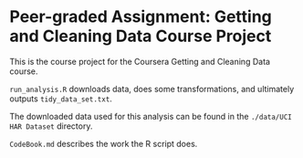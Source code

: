 # Peer-graded Assignment: Getting and Cleaning Data Course Project

This is the course project for the Coursera Getting and Cleaning Data course.

`run_analysis.R` downloads data, does some transformations, and ultimately outputs `tidy_data_set.txt`.

The downloaded data used for this analysis can be found in the `./data/UCI HAR Dataset` directory.

`CodeBook.md` describes the work the R script does.
